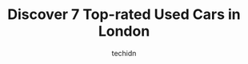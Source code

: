 ---
layout: ampstory
image: https://i0.wp.com/www.auto.or.id/wp-content/uploads/2023/06/siera-auto-0-london-1686323872.jpeg?resize=640,853
author: techidn
featured: false
description: London, Ontario, Canada is a haven for Used Cars enthusiasts, boasting an impressive array of 7 top-notch establishments. Whether youre a seasoned connoisseur or simply curious to explore t
title: Discover 7 Top-rated Used Cars in London
cover:
   title: Discover 7 Top-rated Used Cars in London
   subtitle: AUTO.OR.ID
   background: https://www.auto.or.id/wp-content/uploads/2023/06/siera-auto-0-london-1686323872.jpeg

pages: 
 - layout: thirds
   top: <h1>#1 Titanium Auto Sales</h1>
   bottom: "<p>It is hands-down the BEST used car dealership in town. Five stars service all around.I had a pleasant experience dealing with both Mac and Moe. Mac did a great job clearl</p>"
   background: https://www.auto.or.id/wp-content/uploads/2023/06/siera-auto-1-london-1686323873.jpeg
   backgroundblur: true
 - layout: thirds
   top: <h1>#2 Empire Auto West</h1>
   bottom: "<p>282 Springbank Dr, London, ON N6J 1E9, Canada</p>"
   background: https://www.auto.or.id/wp-content/uploads/2023/06/siera-auto-2-london-1686323874.jpeg
   cta:
      link: https://www.auto.or.id/discover-7-top-rated-used-cars-in-london/
      text: Discover 7 Top-rated Used Cars in London
 - layout: thirds
   top: <h1>#3 Redline Auto Sales London 👍We Approve All Credit👍</h1>
   bottom: "<p>2040 Dundas St, London, ON N5V 1R2, Canada</p>"
   background: https://images.unsplash.com/photo-1508974576580-36a2f92ad3bc?ixlib=rb-4.0.3&ixid=MnwxMjA3fDB8MHxwaG90by1wYWdlfHx8fGVufDB8fHx8&auto=format&fit=crop&w=640&h=853&q=80
   cta:
      link: https://www.auto.or.id/discover-7-top-rated-used-cars-in-london/
      text: Discover 7 Top-rated Used Cars in London
 - layout: thirds
   top: <h1>#4 Maple Auto</h1>
   bottom: "<p>1205 Wharncliffe Rd S, London, ON N6L 1J9, Canada</p>"
   background: https://images.unsplash.com/photo-1594420307681-9abf0349f8e2?ixlib=rb-4.0.3&ixid=MnwxMjA3fDB8MHxwaG90by1wYWdlfHx8fGVufDB8fHx8&auto=format&fit=crop&w=640&h=853&q=80
   cta:
      link: https://www.auto.or.id/discover-7-top-rated-used-cars-in-london/
      text: Discover 7 Top-rated Used Cars in London
 - layout: thirds
   top: <h1>#5 Cedar Auto of London</h1>
   bottom: "<p>2170 Wharncliffe Rd S, London, ON N6P 1L1, Canada</p>"
   background: https://images.unsplash.com/photo-1559384403-c23988dd4219?ixlib=rb-4.0.3&ixid=MnwxMjA3fDB8MHxwaG90by1wYWdlfHx8fGVufDB8fHx8&auto=format&fit=crop&w=640&h=853&q=80
   cta:
      link: https://www.auto.or.id/discover-7-top-rated-used-cars-in-london/
      text: Discover 7 Top-rated Used Cars in London
 - layout: thirds
   top: <h1>#6 London Prime Auto Sales Ltd.</h1>
   bottom: "<p>611 Oxford St W, London, ON N6H 1T8, Canada</p>"
   background: https://images.unsplash.com/photo-1635249477961-163809b2f764?ixlib=rb-4.0.3&ixid=MnwxMjA3fDB8MHxwaG90by1wYWdlfHx8fGVufDB8fHx8&auto=format&fit=crop&w=640&h=853&q=80
   cta:
      link: https://www.auto.or.id/discover-7-top-rated-used-cars-in-london/
      text: Discover 7 Top-rated Used Cars in London
 - layout: thirds
   top: <h1>#7 Sky Motors Canada</h1>
   bottom: "<p>2134 Crumlin Sideroad, London, ON N5V 3Z9, Canada</p>"
   background: https://images.unsplash.com/photo-1504887764023-6f27056d186c?ixlib=rb-4.0.3&ixid=MnwxMjA3fDB8MHxwaG90by1wYWdlfHx8fGVufDB8fHx8&auto=format&fit=crop&w=640&h=853&q=80
   cta:
      link: https://www.auto.or.id/discover-7-top-rated-used-cars-in-london/
      text: Discover 7 Top-rated Used Cars in London
 - layout: thirds
   middle: Continue reading...
   background: https://images.unsplash.com/photo-1618157176697-1bdb104f2896?ixlib=rb-4.0.3&ixid=MnwxMjA3fDB8MHxwaG90by1wYWdlfHx8fGVufDB8fHx8&auto=format&fit=crop&w=640&h=853&q=80
   cta:
      link: https://www.auto.or.id/discover-7-top-rated-used-cars-in-london/
      text: Discover 7 Top-rated Used Cars in London

---